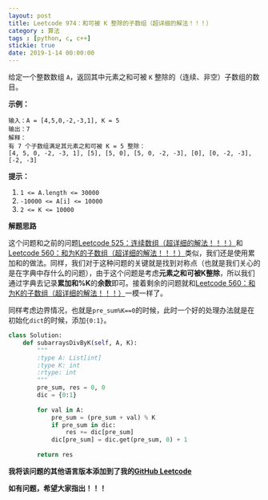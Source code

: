 ```yaml
---
layout: post
title: Leetcode 974：和可被 K 整除的子数组（超详细的解法！！！）
category : 算法
tags : [python, c, c++]
stickie: true
date: 2019-1-14 00:00:00
---
```


给定一个整数数组 `A`，返回其中元素之和可被 `K` 整除的（连续、非空）子数组的数目。 

**示例：**

```
输入：A = [4,5,0,-2,-3,1], K = 5
输出：7
解释：
有 7 个子数组满足其元素之和可被 K = 5 整除：
[4, 5, 0, -2, -3, 1], [5], [5, 0], [5, 0, -2, -3], [0], [0, -2, -3], [-2, -3] 
```

**提示：**

1. `1 <= A.length <= 30000`
2. `-10000 <= A[i] <= 10000`
3. `2 <= K <= 10000`

**解题思路**

这个问题和之前的问题[Leetcode 525：连续数组（超详细的解法！！！）](https://blog.csdn.net/qq_17550379/article/details/86472802)和[Leetcode 560：和为K的子数组（超详细的解法！！！）](https://blog.csdn.net/qq_17550379/article/details/86473609)类似，我们还是使用累加和的做法。同样，我们对于这种问题的关键就是找到对称点（也就是我们关心的是在字典中存什么的问题），由于这个问题是考虑**元素之和可被K整除**，所以我们通过字典去记录**累加和%K**的**余数**即可。接着剩余的问题就和[Leetcode 560：和为K的子数组（超详细的解法！！！）](https://blog.csdn.net/qq_17550379/article/details/86473609)一模一样了。

同样考虑边界情况，也就是`pre_sum%K==0`的时候，此时一个好的处理办法就是在初始化`dict`的时候，添加`{0:1}`。

```python
class Solution:
    def subarraysDivByK(self, A, K):
        """
        :type A: List[int]
        :type K: int
        :rtype: int
        """
        pre_sum, res = 0, 0
        dic = {0:1}
        
        for val in A:
            pre_sum = (pre_sum + val) % K
            if pre_sum in dic:
                res += dic[pre_sum]
            dic[pre_sum] = dic.get(pre_sum, 0) + 1
                
        return res 
```

**我将该问题的其他语言版本添加到了我的[GitHub Leetcode](https://github.com/luliyucoordinate/Leetcode)**

**如有问题，希望大家指出！！！**